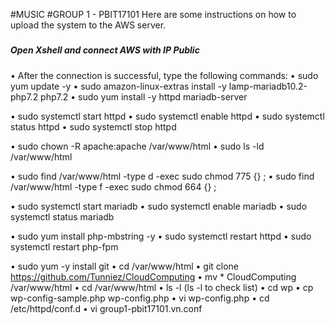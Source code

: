 #MUSIC
#GROUP 1 - PBIT17101
Here are some instructions on how to upload the system to the AWS server.
#####
##### Open Xshell and connect AWS with IP Public #####

•	After the connection is successful, type the following commands:
•	sudo yum update -y 
•	sudo amazon-linux-extras install -y lamp-mariadb10.2-php7.2 php7.2
•	sudo yum install -y httpd mariadb-server

•	sudo systemctl start httpd
•	sudo systemctl enable httpd
•	sudo systemctl status httpd
•	sudo systemctl stop httpd

•	sudo chown -R apache:apache /var/www/html
•	sudo ls -ld /var/www/html

•	sudo  find /var/www/html -type d -exec sudo chmod 775 {} \;
•	sudo  find /var/www/html -type f -exec sudo chmod 664 {} \;

•	sudo systemctl start mariadb
•	sudo systemctl enable mariadb
•	sudo systemctl status mariadb

•	sudo yum install php-mbstring -y
•	sudo systemctl restart httpd
•	sudo systemctl restart php-fpm

•	sudo yum -y install git
•	cd /var/www/html
•	git clone https://github.com/Tunniez/CloudComputing
•	mv * CloudComputing /var/www/html
•	cd /var/www/html
•	ls -l (ls -l to check list)
•	cd wp
•	cp wp-config-sample.php wp-config.php
•	vi wp-config.php
•	cd /etc/httpd/conf.d
•	vi group1-pbit17101.vn.conf

